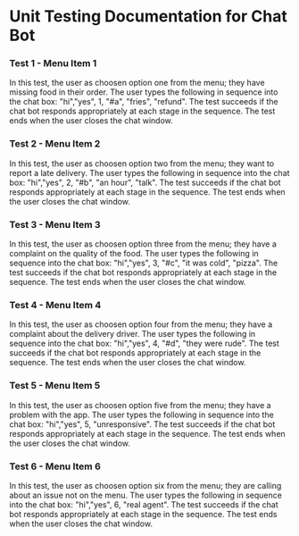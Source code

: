 # Unit Testing Documentation for Chat Bot
### Test 1 - Menu Item 1
In this test, the user as choosen option one from the menu; they have missing food in their order.
The user types the following in sequence into the chat box: "hi","yes", 1, "#a", "fries", "refund". 
The test succeeds if the chat bot responds appropriately at each stage in the sequence.
The test ends when the user closes the chat window.

### Test 2 - Menu Item 2
In this test, the user as choosen option two from the menu; they want to report a late delivery.
The user types the following in sequence into the chat box: "hi","yes", 2, "#b", "an hour", "talk". 
The test succeeds if the chat bot responds appropriately at each stage in the sequence.
The test ends when the user closes the chat window.

### Test 3 - Menu Item 3
In this test, the user as choosen option three from the menu; they have a complaint on the quality of the food.
The user types the following in sequence into the chat box: "hi","yes", 3, "#c", "it was cold", "pizza". 
The test succeeds if the chat bot responds appropriately at each stage in the sequence.
The test ends when the user closes the chat window.

### Test 4 - Menu Item 4
In this test, the user as choosen option four from the menu; they have a complaint about the delivery driver.
The user types the following in sequence into the chat box: "hi","yes", 4, "#d", "they were rude". 
The test succeeds if the chat bot responds appropriately at each stage in the sequence.
The test ends when the user closes the chat window.

### Test 5 - Menu Item 5
In this test, the user as choosen option five from the menu; they have a problem with the app.
The user types the following in sequence into the chat box: "hi","yes", 5, "unresponsive". 
The test succeeds if the chat bot responds appropriately at each stage in the sequence.
The test ends when the user closes the chat window.

### Test 6 - Menu Item 6
In this test, the user as choosen option six from the menu; they are calling about an issue not on the menu.
The user types the following in sequence into the chat box: "hi","yes", 6, "real agent". 
The test succeeds if the chat bot responds appropriately at each stage in the sequence.
The test ends when the user closes the chat window.

